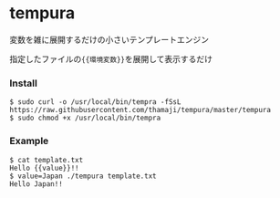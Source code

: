tempura
====

変数を雑に展開するだけの小さいテンプレートエンジン

指定したファイルの`{{環境変数}}`を展開して表示するだけ

### Install

```
$ sudo curl -o /usr/local/bin/tempra -fSsL https://raw.githubusercontent.com/thamaji/tempura/master/tempura
$ sudo chmod +x /usr/local/bin/tempra
```

### Example

```
$ cat template.txt 
Hello {{value}}!!
$ value=Japan ./tempura template.txt 
Hello Japan!!
```
